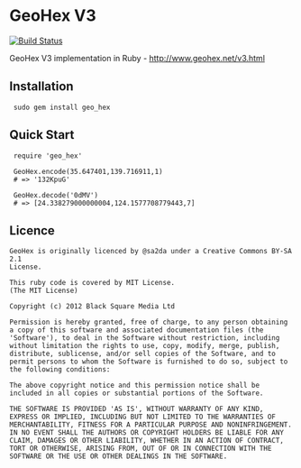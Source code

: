 # GeoHex V3

[![Build Status](https://travis-ci.org/bsm/geo_hex.png?branch=master)](https://travis-ci.org/bsm/geo_hex)

GeoHex V3 implementation in Ruby - http://www.geohex.net/v3.html

## Installation

     sudo gem install geo_hex

## Quick Start

     require 'geo_hex'

     GeoHex.encode(35.647401,139.716911,1)
     # => '132KpuG'

     GeoHex.decode('0dMV')
     # => [24.338279000000004,124.1577708779443,7]

## Licence

    GeoHex is originally licenced by @sa2da under a Creative Commons BY-SA 2.1
    License.

    This ruby code is covered by MIT License.
    (The MIT License)

    Copyright (c) 2012 Black Square Media Ltd

    Permission is hereby granted, free of charge, to any person obtaining
    a copy of this software and associated documentation files (the
    'Software'), to deal in the Software without restriction, including
    without limitation the rights to use, copy, modify, merge, publish,
    distribute, sublicense, and/or sell copies of the Software, and to
    permit persons to whom the Software is furnished to do so, subject to
    the following conditions:

    The above copyright notice and this permission notice shall be
    included in all copies or substantial portions of the Software.

    THE SOFTWARE IS PROVIDED 'AS IS', WITHOUT WARRANTY OF ANY KIND,
    EXPRESS OR IMPLIED, INCLUDING BUT NOT LIMITED TO THE WARRANTIES OF
    MERCHANTABILITY, FITNESS FOR A PARTICULAR PURPOSE AND NONINFRINGEMENT.
    IN NO EVENT SHALL THE AUTHORS OR COPYRIGHT HOLDERS BE LIABLE FOR ANY
    CLAIM, DAMAGES OR OTHER LIABILITY, WHETHER IN AN ACTION OF CONTRACT,
    TORT OR OTHERWISE, ARISING FROM, OUT OF OR IN CONNECTION WITH THE
    SOFTWARE OR THE USE OR OTHER DEALINGS IN THE SOFTWARE.

